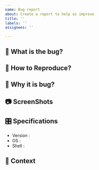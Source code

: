 ```yaml
---
name: Bug report
about: Create a report to help us improve
title: ''
labels: ''
assignees: ''

---
```

## 🤧 What is the bug?
<!-- A clear and concise description of what the bug is. -->
## 👶 How to Reproduce?
<!-- 
Steps to reproduce the behavior:
1. Go to '...'
2. Click on '....'
3. Scroll down to '....'
4. See error 
-->
## 🧐 Why it is bug?
<!--
A clear and concise description of what you expected to happen.
-->
## 📷 ScreenShots
<!-- 
If applicable, add screenshots to help explain your problem.
-->
## 🎛️ Specifications
  - Version :
  - OS :
  - Shell :
## 📌 Context
<!-- 
Add any other context about the problem here.
-->